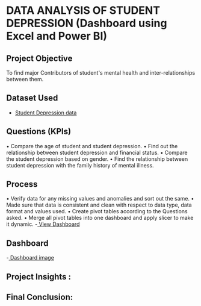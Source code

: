 # DATA ANALYSIS OF STUDENT DEPRESSION (Dashboard using Excel and Power BI)
## Project Objective
To find major Contributors of student's mental health and inter-relationships between them.
## Dataset Used
- <a href ="https://github.com/unamy333/Data-Analysis_1/blob/main/Student%20Depression%20Dataset.xlsx">Student Depression data </a>

## Questions (KPIs)
•	Compare the age of student and student depression.
•	Find out the relationship between student depression and financial status.
•	Compare the student depression based on gender.
•	Find the relationship between student depression with the family history of mental illness.

## Process
•	Verify data for any missing values and anomalies and sort out the same.
•	Made sure that data is consistent and clean with respect to data type, data format and values used.
•	Create pivot tables according to the Questions asked.
•	Merge all pivot tables into one dashboard and apply slicer to make it dynamic.
-<a href="https://github.com/unamy333/Data-Analysis_1/blob/main/Dashboard.xlsx"> View Dashboard </a>
## Dashboard
-<a href="https://github.com/unamy333/Data-Analysis_1/blob/main/Screenshot%202024-12-23%20084439.png"> Dashboard image </a>

## Project Insights :

## Final Conclusion:

